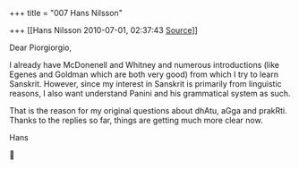 +++
title = "007 Hans Nilsson"

+++
[[Hans Nilsson	2010-07-01, 02:37:43 [Source](https://groups.google.com/g/samskrita/c/4pFzq6_C79A)]]



  
Dear Piorgiorgio,

  

I already have McDonenell and Whitney and numerous introductions (like Egenes and Goldman which are both very good) from which I try to learn Sanskrit. However, since my interest in Sanskrit is primarily from linguistic reasons, I also want understand Panini and his grammatical system as such.

  

That is the reason for my original questions about dhAtu, aGga and prakRti. Thanks to the replies so far, things are getting much more clear now.

  
Hans



